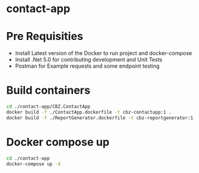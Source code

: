 # contact-app
 
# Pre Requisities
* Install Latest version of the Docker to run project and docker-compose
* Install .Net 5.0 for contributing development and Unit Tests
* Postman for Example requests and some endpoint testing

# Build containers
```bash
cd ./contact-app/CBZ.ContactApp
docker build -f ./ContactApp.dockerfile -t cbz-contactapp:1 .
docker build -f ./ReportGenerator.dockerfile -t cbz-reportgenerator:1 .
```

# Docker compose up
```bash
cd ./contact-app
docker-compose up -d
```
